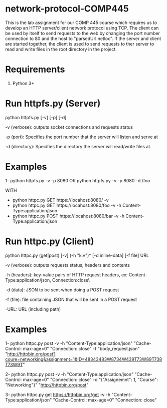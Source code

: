 # network-protocol-COMP445
This is the lab assignment for our COMP 445 course which requires us to develop an HTTP server/client network protocol using TCP. The client can be used by itself to send requests to the web by changing the port number connection to 80 and the host to "parsedUrl.netloc". If the server and client are started together, the client is used to send requests to ther server to read and write files in the root directory in the project.

# Requirements
1. Python 3+

# Run httpfs.py (Server)

python httpfs.py [-v] [-p] [-d]

-v (verbose): outputs socket connections and requests status

-p (port): Specifies the port number that the server will listen and serve at

-d (directory): Specifies the directory the server will read/write files at.

# Examples

1- 
  python httpfs.py -v -p 8080 OR python httpfs.py -v -p 8080 -d /foo

  WITH

  - python httpc.py GET https://locahost:8080/ -v
  - python httpc.py GET https://locahost:8080/foo -v -h Content-Type:application/json
  - python httpc.py POST https://locahost:8080/bar -v -h Content-Type:application/json


# Run httpc.py (Client)

python httpc.py (get|post) [-v] (-h "k:v")* [-d inline-data] [-f file] URL

-v (verbose): outputs requests status, headers and contents

-h (headers): key-value pairs of HTTP request headers, ex: Content-Type:application/json, Connection:close\

-d (data): JSON to be sent when doing a POST request

-f (file): file containing JSON that will be sent in a POST request

-URL: URL (including path)

# Examples

1- python httpc.py post -v -h "Content-Type:application/json" "Cache-Control: max-age=0" "Connection: close" -f "body_request.json" "http://httpbin.org/post?coure=networking&assignment=1&ID=48343483W8734W439T73W89T738T73W9T"

2- python httpc.py post -v -h "Content-Type:application/json" "Cache-Control: max-age=0" "Connection: close" -d "{\"Assignemnt\": 1, \"Course\": \"Networking\"}" "http://httpbin.org/post"

3- python httpc.py get https://httpbin.org/get -v -h "Content-Type:application/json" "Cache-Control: max-age=0" "Connection: close" 
